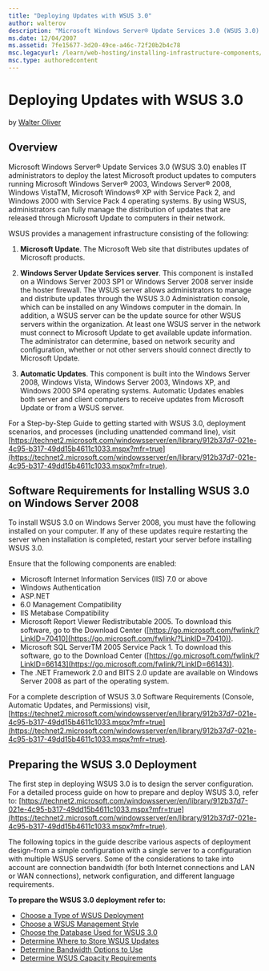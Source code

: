 ```yaml
---
title: "Deploying Updates with WSUS 3.0"
author: walterov
description: "Microsoft Windows Server® Update Services 3.0 (WSUS 3.0) enables IT administrators to deploy the latest Microsoft product updates to computers running Micros..."
ms.date: 12/04/2007
ms.assetid: 7fe15677-3d20-49ce-a46c-72f20b2b4c78
msc.legacyurl: /learn/web-hosting/installing-infrastructure-components/deploying-updates-with-wsus-30
msc.type: authoredcontent
---
```

Deploying Updates with WSUS 3.0
====================
by [Walter Oliver](https://github.com/walterov)

## Overview

Microsoft Windows Server® Update Services 3.0 (WSUS 3.0) enables IT administrators to deploy the latest Microsoft product updates to computers running Microsoft Windows Server® 2003, Windows Server® 2008, Windows VistaTM, Microsoft Windows® XP with Service Pack 2, and Windows 2000 with Service Pack 4 operating systems. By using WSUS, administrators can fully manage the distribution of updates that are released through Microsoft Update to computers in their network.

WSUS provides a management infrastructure consisting of the following:

1. **Microsoft Update**. The Microsoft Web site that distributes updates of Microsoft products.

1. **Windows Server Update Services server**. This component is installed on a Windows Server 2003 SP1 or Windows Server 2008 server inside the hoster firewall. The WSUS server allows administrators to manage and distribute updates through the WSUS 3.0 Administration console, which can be installed on any Windows computer in the domain. In addition, a WSUS server can be the update source for other WSUS servers within the organization. At least one WSUS server in the network must connect to Microsoft Update to get available update information. The administrator can determine, based on network security and configuration, whether or not other servers should connect directly to Microsoft Update.

1. **Automatic Updates**. This component is built into the Windows Server 2008, Windows Vista, Windows Server 2003, Windows XP, and Windows 2000 SP4 operating systems. Automatic Updates enables both server and client computers to receive updates from Microsoft Update or from a WSUS server.

For a Step-by-Step Guide to getting started with WSUS 3.0, deployment scenarios, and processes (including unattended command line), visit [https://technet2.microsoft.com/windowsserver/en/library/912b37d7-021e-4c95-b317-49dd15b4611c1033.mspx?mfr=true](https://technet2.microsoft.com/windowsserver/en/library/912b37d7-021e-4c95-b317-49dd15b4611c1033.mspx?mfr=true).

## Software Requirements for Installing WSUS 3.0 on Windows Server 2008

To install WSUS 3.0 on Windows Server 2008, you must have the following installed on your computer. If any of these updates require restarting the server when installation is completed, restart your server before installing WSUS 3.0.

Ensure that the following components are enabled:

- Microsoft Internet Information Services (IIS) 7.0 or above
- Windows Authentication
- ASP.NET
- 6.0 Management Compatibility
- IIS Metabase Compatibility
- Microsoft Report Viewer Redistributable 2005. To download this software, go to the Download Center ([https://go.microsoft.com/fwlink/?LinkID=70410](https://go.microsoft.com/fwlink/?LinkID=70410)).
- Microsoft SQL ServerTM 2005 Service Pack 1. To download this software, go to the Download Center ([https://go.microsoft.com/fwlink/?LinkID=66143](https://go.microsoft.com/fwlink/?LinkID=66143)).
- The .NET Framework 2.0 and BITS 2.0 update are available on Windows Server 2008 as part of the operating system.

For a complete description of WSUS 3.0 Software Requirements (Console, Automatic Updates, and Permissions) visit, [https://technet2.microsoft.com/windowsserver/en/library/912b37d7-021e-4c95-b317-49dd15b4611c1033.mspx?mfr=true](https://technet2.microsoft.com/windowsserver/en/library/912b37d7-021e-4c95-b317-49dd15b4611c1033.mspx?mfr=true).

## Preparing the WSUS 3.0 Deployment

The first step in deploying WSUS 3.0 is to design the server configuration. For a detailed process guide on how to prepare and deploy WSUS 3.0, refer to: [https://technet2.microsoft.com/windowsserver/en/library/912b37d7-021e-4c95-b317-49dd15b4611c1033.mspx?mfr=true](https://technet2.microsoft.com/windowsserver/en/library/912b37d7-021e-4c95-b317-49dd15b4611c1033.mspx?mfr=true).

The following topics in the guide describe various aspects of deployment design-from a simple configuration with a single server to a configuration with multiple WSUS servers. Some of the considerations to take into account are connection bandwidth (for both Internet connections and LAN or WAN connections), network configuration, and different language requirements.

**To prepare the WSUS 3.0 deployment refer to:** 

- [Choose a Type of WSUS Deployment](https://technet2.microsoft.com/WindowsServer/en/library/12b665bc-07fa-4a4e-aed8-f970efe80c4c1033.mspx)
- [Choose a WSUS Management Style](https://technet2.microsoft.com/WindowsServer/en/library/98d5664a-2f6b-4ccf-b440-b71b7d5dec3e1033.mspx)
- [Choose the Database Used for WSUS 3.0](https://technet2.microsoft.com/WindowsServer/en/library/6f51cae4-4b1e-4a4b-81ef-cc92dd3644fd1033.mspx)
- [Determine Where to Store WSUS Updates](https://technet2.microsoft.com/WindowsServer/en/library/aa4d106e-830e-4074-8675-bc52b2ada0941033.mspx)
- [Determine Bandwidth Options to Use](https://technet2.microsoft.com/WindowsServer/en/library/f47b494b-fbf5-4bf8-a5c9-c31221a3dfdb1033.mspx)
- [Determine WSUS Capacity Requirements](https://technet2.microsoft.com/WindowsServer/en/library/92170771-83e7-47bb-abbc-7d93ee5d78671033.mspx)
